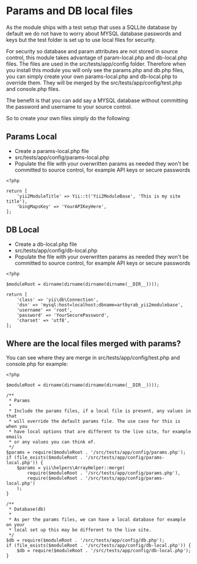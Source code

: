 # Params and DB local files

As the module ships with a test setup that uses a SQLLite database by default we do not have to worry about MYSQL database passwords and keys but the test folder is set up to use local files for security.

For security so database and param attributes are not stored in source control, this module takes advantage of param-local.php and db-local.php files. The files are used in the src/tests/app/config folder. Therefore when you install this module you will only see the params.php and db.php files, you can simply create your own params-local.php and db-local.php to override them. They will be merged by the src/tests/app/config/test.php and console.php files.

The benefit is that you can add say a MYSQL database without committing the password and username to your source control.

So to create your own files simply do the following:

## Params Local

* Create a params-local.php file
* src/tests/app/config/params-local.php
* Populate the file with your overwritten params as needed they won't be committed to source control, for example API keys or secure passwords

```
<?php

return [
    'yii2ModuleTitle' => Yii::t('Yii2ModuleBase', 'This is my site title'),
    'bingMapsKey' => 'YourAPIKeyHere',
];

```

## DB Local

* Create a db-local.php file
* src/tests/app/config/db-local.php
* Populate the file with your overwritten params as needed they won't be committed to source control, for example API keys or secure passwords

```
<?php

$moduleRoot = dirname(dirname(dirname(dirname(__DIR__))));

return [
    'class' => 'yii\db\Connection',
    'dsn' => 'mysql:host=localhost;dbname=artbyrab_yii2modulebase',
    'username' => 'root',
    'password' => 'YourSecurePassword',
    'charset' => 'utf8',
];

```

## Where are the local files merged with params?

You can see where they are merge in src/tests/app/config/test.php and console.php for example:
```
<?php

$moduleRoot = dirname(dirname(dirname(dirname(__DIR__))));

/**
 * Params
 *
 * Include the params files, if a local file is present, any values in that
 * will override the default params file. The use case for this is when you
 * have local options that are different to the live site, for example emails
 * or any values you can think of.
 */
$params = require($moduleRoot . '/src/tests/app/config/params.php');
if (file_exists($moduleRoot . '/src/tests/app/config/params-local.php')) {
    $params = yii\helpers\ArrayHelper::merge(
        require($moduleRoot . '/src/tests/app/config/params.php'),
        require($moduleRoot . '/src/tests/app/config/params-local.php')
    );
}

/**
 * Database(db)
 *
 * As per the params files, we can have a local database for example on your
 * local set up this may be different to the live site.
 */
$db = require($moduleRoot . '/src/tests/app/config/db.php');
if (file_exists($moduleRoot . '/src/tests/app/config/db-local.php')) {
    $db = require($moduleRoot . '/src/tests/app/config/db-local.php');
}

```

